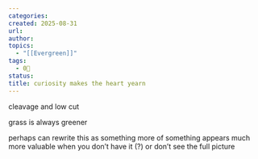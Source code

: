 ```yaml
---
categories:
created: 2025-08-31
url:
author:
topics:
  - "[[Evergreen]]"
tags:
  - 0🌲
status:
title: curiosity makes the heart yearn
---
```


cleavage and low cut

grass is always greener 

perhaps can rewrite this as something more of something appears much more valuable when you don’t have it (?) or don’t see the full picture